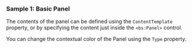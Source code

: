 ### Sample 1: Basic Panel

The contents of the panel can be defined using the `ContentTemplate` property, or by specifying the content just inside the `<bs:Panel>` control.

You can change the contextual color of the Panel using the `Type` property.
